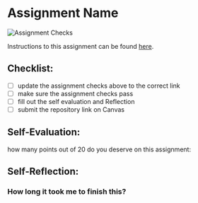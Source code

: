 Assignment Name
=====================
![Assignment Checks](https://github.com/IT3049C/Assignment-Template/workflows/Assignment%20Checks/badge.svg)

Instructions to this assignment can be found [here](#).

## Checklist:
- [ ] update the assignment checks above to the correct link
- [ ] make sure the assignment checks pass
- [ ] fill out the self evaluation and Reflection
- [ ] submit the repository link on Canvas

## Self-Evaluation:

how many points out of 20 do you deserve on this assignment:

## Self-Reflection:

### How long it took me to finish this?
